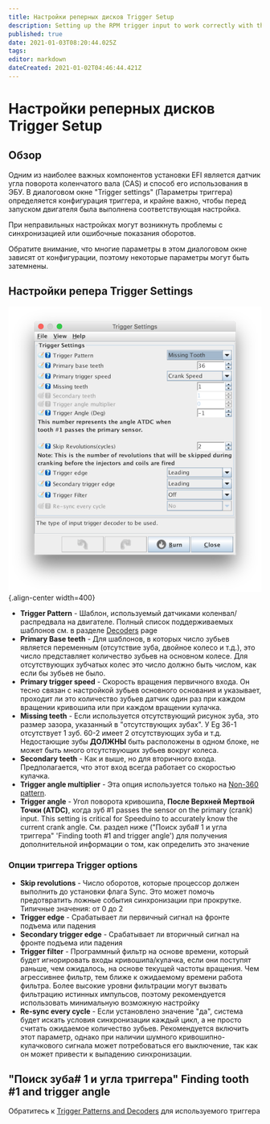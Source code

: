 ```yaml
---
title: Настройки реперных дисков Trigger Setup
description: Setting up the RPM trigger input to work correctly with the Speeduino decoder
published: true
date: 2021-01-03T08:20:44.025Z
tags: 
editor: markdown
dateCreated: 2021-01-02T04:46:44.421Z
---
```


# Настройки реперных дисков Trigger Setup
## Обзор

Одним из наиболее важных компонентов установки EFI является датчик угла поворота коленчатого вала (CAS) и способ его использования в ЭБУ. В диалоговом окне "Trigger settings" (Параметры триггера) определяется конфигурация триггера, и крайне важно, чтобы перед запуском двигателя была выполнена соответствующая настройка.

При неправильных настройках могут возникнуть проблемы с синхронизацией или ошибочные показания оборотов.

Обратите внимание, что многие параметры в этом диалоговом окне зависят от конфигурации, поэтому некоторые параметры могут быть затемнены.

## Настройки репера Trigger Settings

![Trigger settings dialog](/img/constants/triggerSettings.png){.align-center width=400}

- **Trigger Pattern** - Шаблон, используемый датчиками коленвал/распредвала на двигателе. Полный список поддерживаемых шаблонов см. в разделе [Decoders](/decoders) page
- **Primary Base teeth** - Для шаблонов, в которых число зубьев является переменным (отсутствие зуба, двойное колесо и т.д.), это число представляет количество зубьев на основном колесе. Для отсутствующих зубчатых колес это число должно быть числом, как если бы зубьев не было.
- **Primary trigger speed** - Скорость вращения первичного входа. Он тесно связан с настройкой зубьев основного основания и указывает, проходит ли это количество зубьев датчик один раз при каждом вращении кривошипа или при каждом вращении кулачка.
- **Missing teeth** - Если используется отсутствующий рисунок зуба, это размер зазора, указанный в "отсутствующих зубах". У Eg 36-1 отсутствует 1 зуб. 60-2 имеет 2 отсутствующих зуба и т.д. Недостающие зубы **ДОЛЖНЫ** быть расположены в одном блоке, не может быть много отсутствующих зубьев вокруг колеса.
- **Secondary teeth** - Как и выше, но для вторичного входа. Предполагается, что этот вход всегда работает со скоростью кулачка.
- **Trigger angle multiplier** - Эта опция используется только на [Non-360 pattern](/decoders/non-360). 
- **Trigger angle** - Угол поворота кривошипа, **После Верхней Мертвой Точки (ATDC)**, когда зуб \#1 passes the sensor on the primary (crank) input. This setting is critical for Speeduino to accurately know the current crank angle. См. раздел ниже ("Поиск зуба\# 1 и угла триггера" 'Finding tooth \#1 and trigger angle') для получения дополнительной информации о том, как определить это значение

### Опции триггера Trigger options

- **Skip revolutions** - Число оборотов, которые процессор должен выполнить до установки флага Sync. Это может помочь предотвратить ложные события синхронизации при прокрутке. Типичные значения: от 0 до 2
- **Trigger edge** - Срабатывает ли первичный сигнал на фронте подъема или падения
- **Secondary trigger edge** - Срабатывает ли вторичный сигнал на фронте подъема или падения
- **Trigger filter** - Программный фильтр на основе времени, который будет игнорировать входы кривошипа/кулачка, если они поступят раньше, чем ожидалось, на основе текущей частоты вращения. Чем агрессивнее фильтр, тем ближе к ожидаемому времени работа фильтра. Более высокие уровни фильтрации могут вызвать фильтрацию истинных импульсов, поэтому рекомендуется использовать минимальную возможную настройку
- **Re-sync every cycle** - Если установлено значение "да", система будет искать условия синхронизации каждый цикл, а не просто считать ожидаемое количество зубьев. Рекомендуется включить этот параметр, однако при наличии шумного кривошипно-кулачкового сигнала может потребоваться его выключение, так как он может привести к выпадению синхронизации. 

## "Поиск зуба\# 1 и угла триггера" Finding tooth \#1 and trigger angle
Обратитесь к [Trigger Patterns and Decoders](/decoders) для используемого триггера
